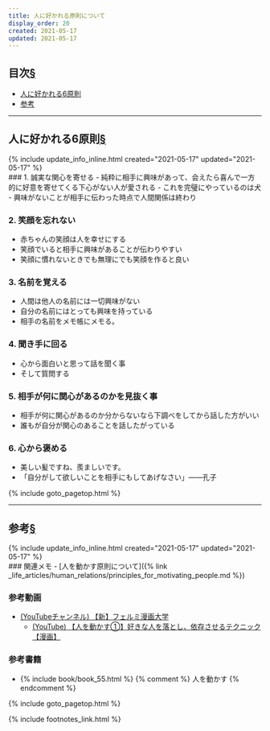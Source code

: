 ```yaml
---
title: 人に好かれる原則について
display_order: 20
created: 2021-05-17
updated: 2021-05-17
---
```


## <a name="index">目次</a><a class="heading-anchor-permalink" href="#目次">§</a>

<ul id="index_ul">
<li><a href="#six-principles-of-peoples-like">人に好かれる6原則</a></li>
<li><a href="#reference">参考</a></li>
</ul>

* * *
## <a name="six-principles-of-peoples-like">人に好かれる6原則</a><a class="heading-anchor-permalink" href="#six-principles-of-peoples-like">§</a>
<div class="chapter-updated">{% include update_info_inline.html created="2021-05-17" updated="2021-05-17" %}</div>
### 1. 誠実な関心を寄せる
- 純粋に相手に興味があって、会えたら喜んで一方的に好意を寄せてくる下心がない人が愛される
- これを完璧にやっているのは犬
- 興味がないことが相手に伝わった時点で人間関係は終わり

### 2. 笑顔を忘れない
- 赤ちゃんの笑顔は人を幸せにする
- 笑顔でいると相手に興味があることが伝わりやすい
- 笑顔に慣れないときでも無理にでも笑顔を作ると良い

### 3. 名前を覚える
- 人間は他人の名前には一切興味がない
- 自分の名前にはとっても興味を持っている
- 相手の名前をメモ帳にメモる。

### 4. 聞き手に回る
- 心から面白いと思って話を聞く事
- そして質問する

### 5. 相手が何に関心があるのかを見抜く事
- 相手が何に関心があるのか分からないなら下調べをしてから話した方がいい
- 誰もが自分が関心のあることを話したがっている

### 6. 心から褒める
- 美しい髪ですね、羨ましいです。
- 「自分がして欲しいことを相手にもしてあげなさい」――孔子

{% include goto_pagetop.html %}

* * *
## <a name="reference">参考</a><a class="heading-anchor-permalink" href="#reference">§</a>
<div class="chapter-updated">{% include update_info_inline.html created="2021-05-17" updated="2021-05-17" %}</div>
### 関連メモ
- [人を動かす原則について]({% link _life_articles/human_relations/principles_for_motivating_people.md %})

### 参考動画
- [(YouTubeチャンネル) 【新】フェルミ漫画大学](https://www.youtube.com/channel/UC9V4eJBNx_hOieGG51NZ6nA)
  - [(YouTube) 【人を動かす①】好きな人を落とし、依存させるテクニック【漫画】](https://www.youtube.com/watch?v=8a4urd5MPeI)

### 参考書籍
- {% include book/book_55.html %} {% comment %} 人を動かす {% endcomment %}

{% include goto_pagetop.html %}

{% include footnotes_link.html %}
